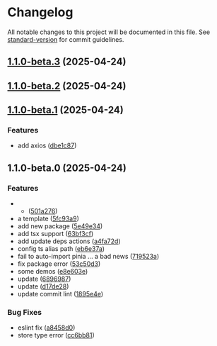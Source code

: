 # Changelog

All notable changes to this project will be documented in this file. See [standard-version](https://github.com/conventional-changelog/standard-version) for commit guidelines.

## [1.1.0-beta.3](https://github.com/InsHomePgup/vue3-ts-api-demos/compare/v1.1.0-beta.1...v1.1.0-beta.3) (2025-04-24)

## [1.1.0-beta.2](https://github.com/InsHomePgup/vue3-ts-api-demos/compare/v1.1.0-beta.1...v1.1.0-beta.2) (2025-04-24)

## [1.1.0-beta.1](https://github.com/InsHomePgup/vue3-ts-api-demos/compare/v1.1.0-beta.0...v1.1.0-beta.1) (2025-04-24)


### Features

* add axios ([dbe1c87](https://github.com/InsHomePgup/vue3-ts-api-demos/commit/dbe1c875ec0f667b821afd90881e637e564d4ade))

## 1.1.0-beta.0 (2025-04-24)


### Features

* - ([501a276](https://github.com/InsHomePgup/vue3-ts-api-demos/commit/501a276fa50851304eb2788aacc8b2735f48c7f1))
* a template ([5fc93a9](https://github.com/InsHomePgup/vue3-ts-api-demos/commit/5fc93a9bd5013a93b3111293121e42634b6e6394))
* add new package ([5e49e34](https://github.com/InsHomePgup/vue3-ts-api-demos/commit/5e49e3446311e92933bbe3339696083f582abc22))
* add tsx support ([63bf3cf](https://github.com/InsHomePgup/vue3-ts-api-demos/commit/63bf3cf6e4e9e87042a93d5985cbf67ac5a5b0f7))
* add update deps actions ([a4fa72d](https://github.com/InsHomePgup/vue3-ts-api-demos/commit/a4fa72d4d24e30476a5697f8231e3c7d2b866843))
* config ts alias path ([eb6e37a](https://github.com/InsHomePgup/vue3-ts-api-demos/commit/eb6e37a37668c0a4ef7f40d0185b272d8c71c34d))
* fail to auto-import pinia ... a bad news ([719523a](https://github.com/InsHomePgup/vue3-ts-api-demos/commit/719523a88e895248349a6c433c067e8c739132c1))
* fix package error ([53c50d3](https://github.com/InsHomePgup/vue3-ts-api-demos/commit/53c50d379a032584624e9e18a7f36206b3badcbc))
* some demos ([e8e603e](https://github.com/InsHomePgup/vue3-ts-api-demos/commit/e8e603e97aab5587c28cb895536645b5ea0d9889))
* update ([6896987](https://github.com/InsHomePgup/vue3-ts-api-demos/commit/68969878f3dd1fc512ec9654681294cdef30f7a0))
* update ([d17de28](https://github.com/InsHomePgup/vue3-ts-api-demos/commit/d17de282b8bd0e400e61a111e4463be722bff93b))
* update commit lint ([1895e4e](https://github.com/InsHomePgup/vue3-ts-api-demos/commit/1895e4eb65485e4fb3cabbc622c1d3967d23ed98))


### Bug Fixes

* eslint fix ([a8458d0](https://github.com/InsHomePgup/vue3-ts-api-demos/commit/a8458d08dc39f4a968a05e294c5fad5e48c3a0aa))
* store type error ([cc6bb81](https://github.com/InsHomePgup/vue3-ts-api-demos/commit/cc6bb81e3cf9e054fc7fa8b1186674fe604e33c0))
